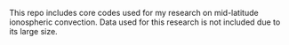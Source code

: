 This repo includes core codes used for my research on mid-latitude ionospheric convection.
Data used for this research is not included due to its large size.
